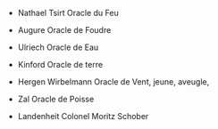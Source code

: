- Nathael Tsirt Oracle du Feu
- Augure Oracle de Foudre
- Ulriech Oracle de Eau
- Kinford Oracle de terre
- Hergen Wirbelmann Oracle de Vent, jeune, aveugle,
- Zal Oracle de Poisse

- Landenheit Colonel Moritz Schober